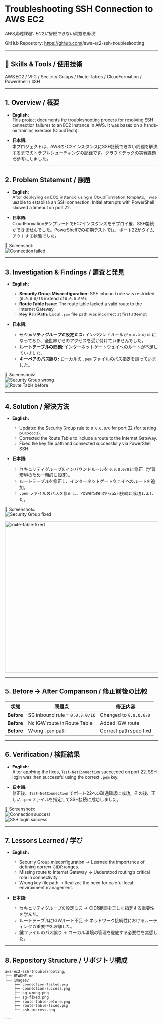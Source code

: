# Troubleshooting SSH Connection to AWS EC2  
_AWS実戦課題1: EC2に接続できない問題を解決_

GitHub Repository: https://github.com/<username>/aws-ec2-ssh-troubleshooting  

---

## 🔧 Skills & Tools / 使用技術

AWS EC2 / VPC / Security Groups / Route Tables / CloudFormation / PowerShell / SSH  

---

## 1. Overview / 概要

* **English:**  
  This project documents the troubleshooting process for resolving SSH connection failures to an EC2 instance in AWS. It was based on a hands-on training exercise (CloudTech).  

* **日本語:**  
  本プロジェクトは、AWSのEC2インスタンスにSSH接続できない問題を解決するまでのトラブルシューティングの記録です。クラウドテックの実戦課題を参考にしました。  

---

## 2. Problem Statement / 課題

* **English:**  
  After deploying an EC2 instance using a CloudFormation template, I was unable to establish an SSH connection. Initial attempts with PowerShell showed a timeout on port 22.  

* **日本語:**  
  CloudFormationテンプレートでEC2インスタンスをデプロイ後、SSH接続ができませんでした。PowerShellでの初期テストでは、ポート22がタイムアウトする状態でした。  

📸 Screenshot:  
![Connection failed](images/connection-failed.png)  

---

## 3. Investigation & Findings / 調査と発見

* **English:**  
  - **Security Group Misconfiguration:** SSH inbound rule was restricted (`0.0.0.0/16` instead of `0.0.0.0/0`).  
  - **Route Table Issue:** The route table lacked a valid route to the Internet Gateway.  
  - **Key Pair Path:** Local `.pem` file path was incorrect at first attempt.  

* **日本語:**  
  - **セキュリティグループの設定ミス:** インバウンドルールが `0.0.0.0/16` になっており、全世界からのアクセスを受け付けていませんでした。  
  - **ルートテーブルの問題:** インターネットゲートウェイへのルートが不足していました。  
  - **キーペアのパス誤り:** ローカルの `.pem` ファイルのパス指定を誤っていました。  

📸 Screenshots:  
![Security Group wrong](images/sg-wrong.png)  
![Route Table before](images/route-table-before.png)  

---

## 4. Solution / 解決方法

* **English:**  
  - Updated the Security Group rule to `0.0.0.0/0` for port 22 (for testing purposes).  
  - Corrected the Route Table to include a route to the Internet Gateway.  
  - Fixed the key file path and connected successfully via PowerShell SSH.  

* **日本語:**  
  - セキュリティグループのインバウンドルールを `0.0.0.0/0` に修正（学習環境のため一時的に設定）。  
  - ルートテーブルを修正し、インターネットゲートウェイへのルートを追加。  
  - `.pem` ファイルのパスを修正し、PowerShellからSSH接続に成功しました。  

📸 Screenshots:  
![Security Group fixed](images/sg-fixed.png)  

<img width="1965" height="498" alt="route-table-fixed " src="https://github.com/user-attachments/assets/cc702569-4bb2-40ee-b471-29df8ba5f6c1" />

---

## 5. Before → After Comparison / 修正前後の比較

| 状態 | 問題点 | 修正内容 |
|------|--------|----------|
| **Before** | SG inbound rule = `0.0.0.0/16` | Changed to `0.0.0.0/0` |
| **Before** | No IGW route in Route Table | Added IGW route |
| **Before** | Wrong `.pem` path | Correct path specified |

---

## 6. Verification / 検証結果

* **English:**  
  After applying the fixes, `Test-NetConnection` succeeded on port 22. SSH login was then successful using the correct `.pem` key.  

* **日本語:**  
  修正後、`Test-NetConnection` でポート22への疎通確認に成功。その後、正しい `.pem` ファイルを指定してSSH接続に成功しました。  

📸 Screenshots:  
![Connection success](images/connection-success.png)  
![SSH login success](images/ssh-success.png)  

---

## 7. Lessons Learned / 学び

* **English:**  
  - Security Group misconfiguration → Learned the importance of defining correct CIDR ranges.  
  - Missing route to Internet Gateway → Understood routing’s critical role in connectivity.  
  - Wrong key file path → Realized the need for careful local environment management.  

* **日本語:**  
  - セキュリティグループの設定ミス → CIDR範囲を正しく指定する重要性を学んだ。  
  - ルートテーブルにIGWルート不足 → ネットワーク接続性におけるルーティングの重要性を理解した。  
  - 鍵ファイルのパス誤り → ローカル環境の管理を徹底する必要性を実感した。  

---

## 8. Repository Structure / リポジトリ構成

```text
aws-ec2-ssh-troubleshooting/
├── README.md
└── images/
    ├── connection-failed.png
    ├── connection-success.png
    ├── sg-wrong.png
    ├── sg-fixed.png
    ├── route-table-before.png
    ├── route-table-fixed.png
    └── ssh-success.png

---




